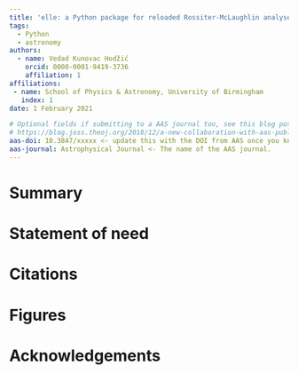 ```yaml
---
title: 'elle: a Python package for reloaded Rossiter-McLaughlin analyses'
tags:
  - Python
  - astronomy
authors:
  - name: Vedad Kunovac Hodžić
    orcid: 0000-0001-9419-3736 
    affiliation: 1
affiliations:
 - name: School of Physics & Astronomy, University of Birmingham
   index: 1
date: 1 February 2021

# Optional fields if submitting to a AAS journal too, see this blog post:
# https://blog.joss.theoj.org/2018/12/a-new-collaboration-with-aas-publishing
aas-doi: 10.3847/xxxxx <- update this with the DOI from AAS once you know it.
aas-journal: Astrophysical Journal <- The name of the AAS journal.
---
```


# Summary


# Statement of need


# Citations



# Figures

# Acknowledgements


